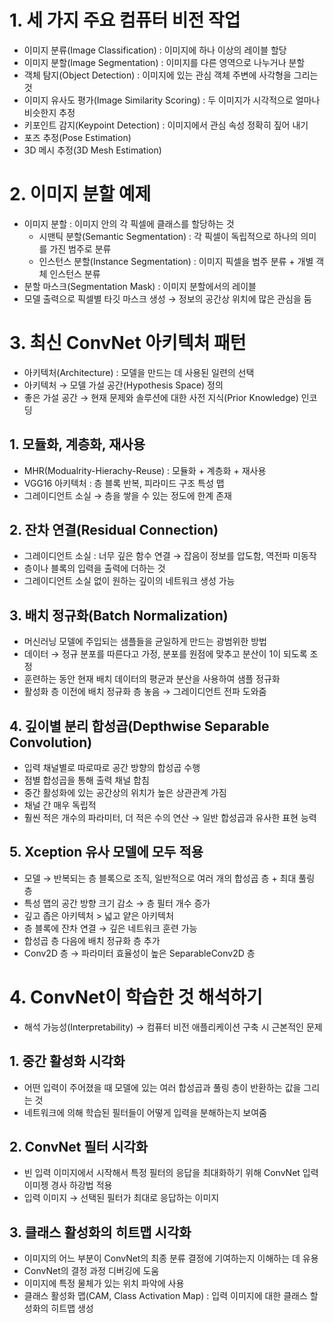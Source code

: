 # 1. 세 가지 주요 컴퓨터 비전 작업

- 이미지 분류(Image Classification) : 이미지에 하나 이상의 레이블 할당
- 이미지 분할(Image Segmentation) : 이미지를 다른 영역으로 나누거나 분할
- 객체 탐지(Object Detection) : 이미지에 있는 관심 객체 주변에 사각형을 그리는 것
- 이미지 유사도 평가(Image Similarity Scoring) : 두 이미지가 시각적으로 얼마나 비슷한지 추정
- 키포인트 감지(Keypoint Detection) : 이미지에서 관심 속성 정확히 짚어 내기
- 포즈 추정(Pose Estimation)
- 3D 메시 추정(3D Mesh Estimation)

# 2. 이미지 분할 예제

- 이미지 분할 : 이미지 안의 각 픽셀에 클래스를 할당하는 것
    - 시맨틱 분할(Semantic Segmentation) : 각 픽셀이 독립적으로 하나의 의미를 가진 범주로 분류
    - 인스턴스 분할(Instance Segmentation) : 이미지 픽셀을 범주 분류 + 개별 객체 인스턴스 분류
- 분할 마스크(Segmentation Mask) : 이미지 분할에서의 레이블
- 모델 출력으로 픽셀별 타깃 마스크 생성 → 정보의 공간상 위치에 많은 관심을 둠

# 3. 최신 ConvNet 아키텍처 패턴

- 아키텍처(Architecture) : 모델을 만드는 데 사용된 일련의 선택
- 아키텍처 → 모델 가설 공간(Hypothesis Space) 정의
- 좋은 가설 공간 → 현재 문제와 솔루션에 대한 사전 지식(Prior Knowledge) 인코딩

## 1. 모듈화, 계층화, 재사용

- MHR(Modualrity-Hierachy-Reuse) : 모듈화 + 계층화 + 재사용
- VGG16 아키텍처 : 층 블록 반복, 피라미드 구조 특성 맵
- 그레이디언트 소실 → 층을 쌓을 수 있는 정도에 한계 존재

## 2. 잔차 연결(Residual Connection)

- 그레이디언트 소실 : 너무 깊은 함수 연결 → 잡음이 정보를 압도함, 역전파 미동작
- 층이나 블록의 입력을 출력에 더하는 것
- 그레이디언트 소실 없이 원하는 깊이의 네트워크 생성 가능

## 3. 배치 정규화(Batch Normalization)

- 머신러닝 모델에 주입되는 샘플들을 균일하게 만드는 광범위한 방법
- 데이터 → 정규 분포를 따른다고 가정, 분포를 원점에 맞추고 분산이 1이 되도록 조정
- 훈련하는 동안 현재 배치 데이터의 평균과 분산을 사용하여 샘플 정규화
- 활성화 층 이전에 배치 정규화 층 놓음 → 그레이디언트 전파 도와줌

## 4. 깊이별 분리 합성곱(Depthwise Separable Convolution)

- 입력 채널별로 따로따로 공간 방향의 합성곱 수행
- 점별 합성곱을 통해 출력 채널 합침
- 중간 활성화에 있는 공간상의 위치가 높은 상관관계 가짐
- 채널 간 매우 독립적
- 훨씬 적은 개수의 파라미터, 더 적은 수의 연산 → 일반 합성곱과 유사한 표현 능력

## 5. Xception 유사 모델에 모두 적용

- 모델 → 반복되는 층 블록으로 조직, 일반적으로 여러 개의 합성곱 층 + 최대 풀링 층
- 특성 맵의 공간 방향 크기 감소 → 층 필터 개수 증가
- 깊고 좁은 아키텍처 > 넓고 얕은 아키텍처
- 층 블록에 잔차 연결 → 깊은 네트워크 훈련 가능
- 합성곱 층 다음에 배치 정규화 층 추가
- Conv2D 층 → 파라미터 효율성이 높은 SeparableConv2D 층

# 4. ConvNet이 학습한 것 해석하기

- 해석 가능성(Interpretability) → 컴퓨터 비전 애플리케이션 구축 시 근본적인 문제

## 1. 중간 활성화 시각화

- 어떤 입력이 주어졌을 때 모델에 있는 여러 합성곱과 풀링 층이 반환하는 값을 그리는 것
- 네트워크에 의해 학습된 필터들이 어떻게 입력을 분해하는지 보여줌

## 2. ConvNet 필터 시각화

- 빈 입력 이미지에서 시작해서 특정 필터의 응답을 최대화하기 위해 ConvNet 입력 이미젱 경사 하강법 적용
- 입력 이미지 → 선택된 필터가 최대로 응답하는 이미지

## 3. 클래스 활성화의 히트맵 시각화

- 이미지의 어느 부분이 ConvNet의 최종 분류 결정에 기여하는지 이해하는 데 유용
- ConvNet의 결정 과정 디버깅에 도움
- 이미지에 특정 물체가 있는 위치 파악에 사용
- 클래스 활성화 맵(CAM, Class Activation Map) : 입력 이미지에 대한 클래스 할성화의 히트맵 생성